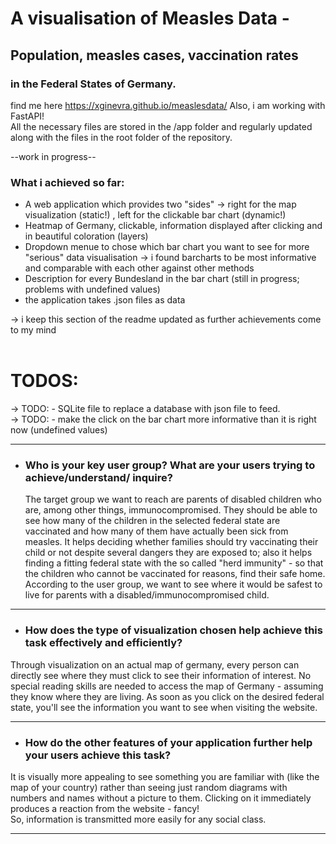 # A visualisation of Measles Data - 
## Population, measles cases, vaccination rates
### in the Federal States of Germany.
find me here https://xginevra.github.io/measlesdata/ 
Also, i am working with FastAPI! <br>
All the necessary files are stored in the /app folder and regularly updated along with the files in the root folder of the repository. 

--work in progress--


### What i achieved so far:

- A web application which provides two "sides" -> right for the map visualization (static!) , left for the clickable bar chart (dynamic!)
- Heatmap of Germany, clickable, information displayed after clicking and in beautiful coloration (layers) 
- Dropdown menue to chose which bar chart you want to see for more "serious" data visualisation -> i found barcharts to be most informative and comparable with each other against other methods
- Description for every Bundesland in the bar chart (still in progress; problems with undefined values)
- the application takes .json files as data

-> i keep this section of the readme updated as further achievements come to my mind <br> <br>

# TODOS:

-> TODO: - SQLite file to replace a database with json file to feed. <br>
-> TODO: - make the click on the bar chart more informative than it is right now (undefined values)

 
------
- ### Who is your key user group? What are your users trying to achieve/understand/ inquire?
  The target group we want to reach are parents of disabled children who are, among other things, immunocompromised. They should be able to see how many of the children in the selected
  federal state are vaccinated and how many of them have actually been sick from measles. It helps deciding whether families should try vaccinating their child or
  not despite several dangers they are exposed to; also it helps finding a fitting federal state with the so called "herd immunity" - so that the children who cannot be vaccinated
   for reasons, find their safe home.
According to the user group, we want to see where it would be safest to live
  for parents with a disabled/immunocompromised child.

-----
- ### How does the type of visualization chosen help achieve this task effectively and efficiently?
Through visualization on an actual map of germany, every person can directly see
where they must click to see their information of interest. No special reading skills 
are needed to access the map of Germany - assuming they know where they are living. 
As soon as you click on the desired federal state, you'll see the information you want
to see when visiting the website. 

------
- ### How do the other features of your application further help your users achieve this task?
It is visually more appealing to see something you are familiar with (like the map of your country) rather than seeing just 
random diagrams with numbers and names without a picture to them. Clicking on it immediately produces a reaction from the website -
fancy! <br>
So, information is transmitted more easily for any social class.

-------



